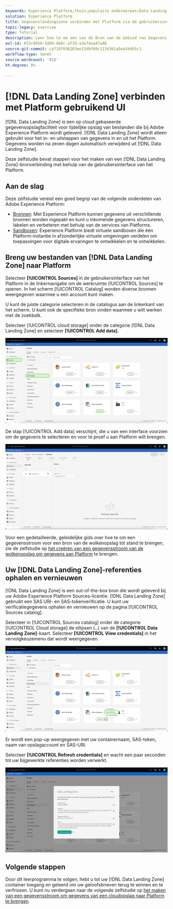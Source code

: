 ```yaml
---
keywords: Experience Platform;thuis;populaire onderwerpen;Data Landing Zone;data landingszone
solution: Experience Platform
title: Gegevenslandingszone verbinden met Platform via de gebruikersinterface
topic-legacy: overview
type: Tutorial
description: Leer hoe te om een van de Bron van de Gebied van Gegevens te creëren die de gebruikersinterface van het Platform gebruiken.
exl-id: 653c9958-5d89-4b0c-af3d-a3e74aa47a08
source-git-commit: ca7197036283ee15dbf60c113d361a5ea34d65c1
workflow-type: tm+mt
source-wordcount: '412'
ht-degree: 0%

---
```


# [!DNL Data Landing Zone] verbinden met Platform gebruikend UI

[!DNL Data Landing Zone] is een op cloud gebaseerde gegevensopslagfaciliteit voor tijdelijke opslag van bestanden die bij Adobe Experience Platform wordt geleverd. [!DNL Data Landing Zone] wordt alleen gebruikt voor het in- en uitstappen van gegevens in en uit het Platform. Gegevens worden na zeven dagen automatisch verwijderd uit [!DNL Data Landing Zone].

Deze zelfstudie bevat stappen voor het maken van een [!DNL Data Landing Zone]-bronverbinding met behulp van de gebruikersinterface van het Platform.

## Aan de slag

Deze zelfstudie vereist een goed begrip van de volgende onderdelen van Adobe Experience Platform:

* [Bronnen](../../../../home.md): Met Experience Platform kunnen gegevens uit verschillende bronnen worden ingepakt en kunt u inkomende gegevens structureren, labelen en verbeteren met behulp van de services van Platforms.
* [Sandboxen](../../../../../sandboxes/home.md): Experience Platform biedt virtuele sandboxen die één Platform-instantie in afzonderlijke virtuele omgevingen verdelen om toepassingen voor digitale ervaringen te ontwikkelen en te ontwikkelen.

## Breng uw bestanden van [!DNL Data Landing Zone] naar Platform

Selecteer **[!UICONTROL Sources]** in de gebruikersinterface van het Platform in de linkernavigatie om de werkruimte [!UICONTROL Sources] te openen. In het scherm [!UICONTROL Catalog] worden diverse bronnen weergegeven waarmee u een account kunt maken.

U kunt de juiste categorie selecteren in de catalogus aan de linkerkant van het scherm. U kunt ook de specifieke bron vinden waarmee u wilt werken met de zoekbalk.

Selecteer [!UICONTROL cloud storage] onder de categorie [!DNL Data Landing Zone] en selecteer **[!UICONTROL Add data]**.

![catalogus](../../../../images/tutorials/create/dlz/catalog.png)

De stap [!UICONTROL Add data] verschijnt, die u van een interface voorzien om de gegevens te selecteren en voor te proef u aan Platform wilt brengen.

![add-data](../../../../images/tutorials/create/dlz/add-data.png)

Voor een gedetailleerde, geleidelijke gids over hoe te om een gegevensstroom voor een bron van de wolkenopslag tot stand te brengen, zie de zelfstudie op [het creëren van een gegevensstroom van de wolkenopslag om gegevens aan Platform](../../dataflow/batch/cloud-storage.md) te brengen.

## Uw [!DNL Data Landing Zone]-referenties ophalen en vernieuwen

[!DNL Data Landing Zone] is een out-of-the-box bron die wordt geleverd bij uw Adobe Experience Platform Sources-licentie. [!DNL Data Landing Zone] gebruikt een SAS URI- en SAS-tokenverificatie. U kunt uw verificatiegegevens ophalen en vernieuwen op de pagina [!UICONTROL Sources catalog].

Selecteer in [!UICONTROL Sources catalog] onder de categorie [!UICONTROL Cloud storage] de ellipsen (**..**) van de **[!UICONTROL Data Landing Zone]**-kaart. Selecteer **[!UICONTROL View credentials]** in het vervolgkeuzemenu dat wordt weergegeven.

![opties](../../../../images/tutorials/create/dlz/options.png)

Er wordt een pop-up weergegeven met uw containernaam, SAS-token, naam van opslagaccount en SAS-URI.

Selecteer **[!UICONTROL Refresh credentials]** en wacht een paar seconden tot uw bijgewerkte referenties worden verwerkt.

![view-credentials](../../../../images/tutorials/create/dlz/credentials.png)

## Volgende stappen

Door dit leerprogramma te volgen, hebt u tot uw [!DNL Data Landing Zone] container toegang en geleerd om uw geloofsbrieven terug te winnen en te verfrissen. U kunt nu verdergaan naar de volgende zelfstudie op [het maken van een gegevensstroom om gegevens van een cloudopslag naar Platform te brengen](../../dataflow/batch/cloud-storage.md).
